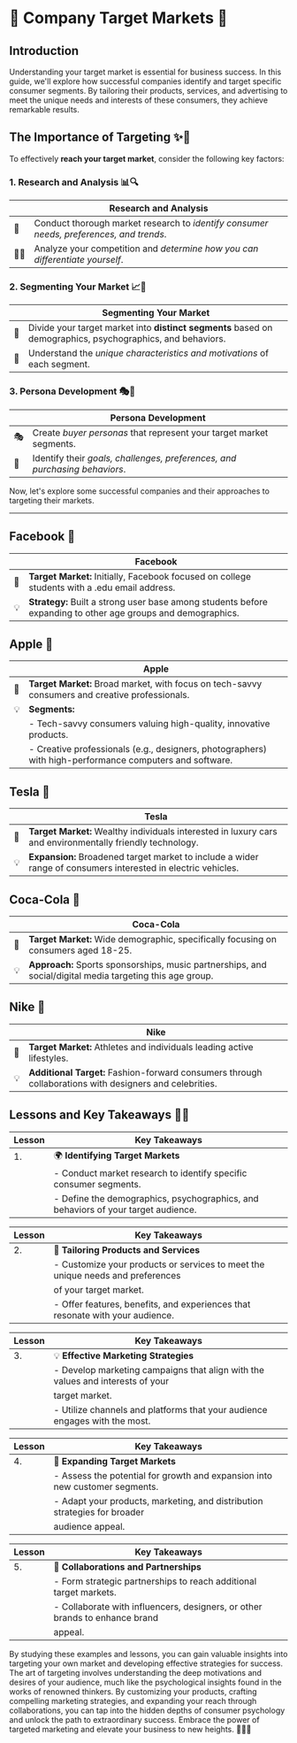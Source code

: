 # 🏢 Company Target Markets 🎯

## Introduction

Understanding your target market is essential for business success. In this guide, we'll explore how successful companies identify and target specific consumer segments. By tailoring their products, services, and advertising to meet the unique needs and interests of these consumers, they achieve remarkable results.

## The Importance of Targeting ✨🎯

To effectively **reach your target market**, consider the following key factors:

### 1. Research and Analysis 📊🔍

|                              | Research and Analysis                                                      |
|------------------------------|----------------------------------------------------------------------------|
| 🚀 | Conduct thorough market research to *identify consumer needs, preferences, and trends*. |
| 🕵️‍♀️ | Analyze your competition and *determine how you can differentiate yourself*.    |

### 2. Segmenting Your Market 📈🔬

|                              | Segmenting Your Market                                                                                             |
|------------------------------|-------------------------------------------------------------------------------------------------------------------|
| 🎯 | Divide your target market into **distinct segments** based on demographics, psychographics, and behaviors.        |
| 🧠 | Understand the *unique characteristics and motivations* of each segment.                                          |

### 3. Persona Development 🎭🤝

|                              | Persona Development                                                                                               |
|------------------------------|-----------------------------------------------------------------------------------------------------------------|
| 🎭 | Create *buyer personas* that represent your target market segments.                                                |
| 🎯 | Identify their *goals, challenges, preferences, and purchasing behaviors*.                                         |

Now, let's explore some successful companies and their approaches to targeting their markets.

---

## Facebook 📘

|             | Facebook                                                                                       |
|-------------|------------------------------------------------------------------------------------------------|
| 🎯 | **Target Market:** Initially, Facebook focused on college students with a .edu email address.   |
| 💡 | **Strategy:** Built a strong user base among students before expanding to other age groups and demographics. |

## Apple 🍏

|             | Apple                                                                                       |
|-------------|------------------------------------------------------------------------------------------------|
| 🎯 | **Target Market:** Broad market, with focus on tech-savvy consumers and creative professionals.   |
| 💡 | **Segments:**                                                                                     |
|     | - Tech-savvy consumers valuing high-quality, innovative products.                                 |
|     | - Creative professionals (e.g., designers, photographers) with high-performance computers and software. |

## Tesla 🚗

|             | Tesla                                                                                       |
|-------------|------------------------------------------------------------------------------------------------|
| 🎯 | **Target Market:** Wealthy individuals interested in luxury cars and environmentally friendly technology. |
| 💡 | **Expansion:** Broadened target market to include a wider range of consumers interested in electric vehicles. |

## Coca-Cola 🥤

|             | Coca-Cola                                                                                       |
|-------------|------------------------------------------------------------------------------------------------|
| 🎯 | **Target Market:** Wide demographic, specifically focusing on consumers aged 18-25. |
| 💡 | **Approach:** Sports sponsorships, music partnerships, and social/digital media targeting this age group. |

## Nike 👟

|             | Nike                                                                                       |
|-------------|------------------------------------------------------------------------------------------------|
| 🎯 | **Target Market:** Athletes and individuals leading active lifestyles. |
| 💡 | **Additional Target:** Fashion-forward consumers through collaborations with designers and celebrities. |

## Lessons and Key Takeaways 🚀💡

| Lesson | Key Takeaways                                                                   |
|--------|--------------------------------------------------------------------------------|
| 1.     | 🌍 **Identifying Target Markets**                                                 |
|        | - Conduct market research to identify specific consumer segments.               |
|        | - Define the demographics, psychographics, and behaviors of your target audience. |

| Lesson | Key Takeaways                                                                        |
|--------|-------------------------------------------------------------------------------------|
| 2.     | 🎯 **Tailoring Products and Services**                                               |
|        | - Customize your products or services to meet the unique needs and preferences       |
|        |   of your target market.                                                             |
|        | - Offer features, benefits, and experiences that resonate with your audience.        |

| Lesson | Key Takeaways                                                                    |
|--------|---------------------------------------------------------------------------------|
| 3.     | 💡 **Effective Marketing Strategies**                                               |
|        | - Develop marketing campaigns that align with the values and interests of your   |
|        |   target market.                                                                 |
|        | - Utilize channels and platforms that your audience engages with the most.        |

| Lesson | Key Takeaways                                                                |
|--------|-----------------------------------------------------------------------------|
| 4.     | 🚀 **Expanding Target Markets**                                                |
|        | - Assess the potential for growth and expansion into new customer segments.  |
|        | - Adapt your products, marketing, and distribution strategies for broader    |
|        |   audience appeal.                                                           |

| Lesson | Key Takeaways                                                             |
|--------|--------------------------------------------------------------------------|
| 5.     | 🤝 **Collaborations and Partnerships**                                        |
|        | - Form strategic partnerships to reach additional target markets.          |
|        | - Collaborate with influencers, designers, or other brands to enhance brand |
|        |   appeal.                                                                  |

By studying these examples and lessons, you can gain valuable insights into targeting your own market and developing effective strategies for success. The art of targeting involves understanding the deep motivations and desires of your audience, much like the psychological insights found in the works of renowned thinkers. By customizing your products, crafting compelling marketing strategies, and expanding your reach through collaborations, you can tap into the hidden depths of consumer psychology and unlock the path to extraordinary success. Embrace the power of targeted marketing and elevate your business to new heights. 🚀💼✨

